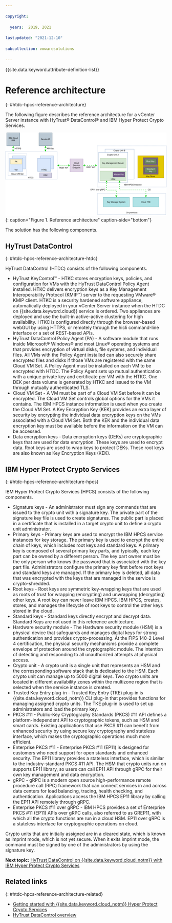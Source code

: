 ```yaml
---

copyright:

  years:  2019, 2021

lastupdated: "2021-12-10"

subcollection: vmwaresolutions

---
```


{{site.data.keyword.attribute-definition-list}}

# Reference architecture
{: #htdc-hpcs-reference-architecture}

The following figure describes the reference architecture for a vCenter Server instance with HyTrust® DataControl® and IBM Hyper Protect Crypto Services.

![Reference architecture](../../images/htdc-hpcs-reference-architecture.svg){: caption="Figure 1. Reference architecture" caption-side="bottom"}

The solution has the following components.

## HyTrust DataControl
{: #htdc-hpcs-reference-architecture-htdc}

HyTrust DataControl (HTDC) consists of the following components.
* HyTrust KeyControl™ - HTKC stores encryption keys, policies, and configuration for VMs with the HyTrust DataControl Policy Agent installed. HTKC delivers encryption keys as a Key Management Interoperability Protocol (KMIP™) server to the requesting VMware® KMIP client. HTKC is a security hardened software appliance, automatically deployed in your vCenter Server instance when the HTDC on {{site.data.keyword.cloud}} service is ordered. Two appliances are deployed and use the built-in active-active clustering for high availability. HTKC is configured directly through the browser-based webGUI by using HTTPS, or remotely through the hicli command-line interface or a set of REST-based APIs.
* HyTrust DataControl Policy Agent (PA) - A software module that runs inside Microsoft® Windows® and most Linux® operating systems and that provides encryption of virtual disks, file systems, and individual files. All VMs with the Policy Agent installed can also securely share encrypted files and disks if those VMs are registered with the same Cloud VM Set. A Policy Agent must be installed on each VM to be encrypted with HTDC. The Policy Agent sets up mutual authentication with a unique private key and certificate per VM with the HTKC. One DEK per data volume is generated by HTKC and issued to the VM through mutually authenticated TLS.
* Cloud VM Set - A VM must be part of a Cloud VM Set before it can be encrypted. The Cloud VM Set controls global options for the VMs it contains. The IBM HPCS instance information is used when you create the Cloud VM Set. A Key Encryption Key (KEK) provides an extra layer of security by encrypting the individual data encryption keys on the VMs associated with a Cloud VM Set. Both the KEK and the individual data encryption key must be available before the information on the VM can be accessed.
* Data encryption keys - Data encryption keys (DEKs) are cryptographic keys that are used for data encryption. These keys are used to encrypt data. Root keys are used to wrap keys to protect DEKs. These root keys are also known as Key Encryption Keys (KEK).

## IBM Hyper Protect Crypto Services
{: #htdc-hpcs-reference-architecture-hpcs}

IBM Hyper Protect Crypto Services (HPCS) consists of the following components.
* Signature keys - An administrator must sign any commands that are issued to the crypto unit with a signature key. The private part of the signature key file is used to create signatures. The public part is placed in a certificate that is installed in a target crypto unit to define a crypto unit administrator.
* Primary keys - Primary keys are used to encrypt the IBM HPCS service instances for key storage. The primary key is used to encrypt the entire chain of keys, which includes root keys and standard keys. A primary key is composed of several primary key parts, and typically, each key part can be owned by a different person. The key part owner must be the only person who knows the password that is associated with the key part file. Administrators configure the primary key first before root keys and standard keys are managed. If the primary key is deleted, all data that was encrypted with the keys that are managed in the service is crypto-shredded.
* Root keys - Root keys are symmetric key-wrapping keys that are used as roots of trust for wrapping (encrypting) and unwrapping (decrypting) other keys. A root key can never leave IBM HPCS. IBM HPCS, creates, stores, and manages the lifecycle of root keys to control the other keys stored in the cloud.
* Standard keys - Standard keys directly encrypt and decrypt data. Standard Keys are not used in this reference architecture.
* Hardware security module - The Hardware security module (HSM) is a physical device that safeguards and manages digital keys for strong authentication and provides crypto-processing. At the FIPS 140-2 Level 4 certification, the physical security mechanisms provide a complete envelope of protection around the cryptographic module. The intention of detecting and responding to all unauthorized attempts at physical access.
* Crypto unit - A crypto unit is a single unit that represents an HSM and the corresponding software stack that is dedicated to the HSM. Each crypto unit can manage up to 5000 digital keys. Two crypto units are located in different availability zones within the multizone region that is selected when the service instance is created.
* Trusted Key Entry plug-in - Trusted Key Entry (TKE) plug-in is {{site.data.keyword.cloud_notm}} CLI plug-in that provides functions for managing assigned crypto units. The TKE plug-in is used to set up administrators and load the primary key.
* PKCS #11 - Public-Key Cryptography Standards (PKCS) #11 API defines a platform-independent API to cryptographic tokens, such as HSM and smart cards. Existing applications that use PKCS #11 can benefit from enhanced security by using secure key cryptography and stateless interface, which makes the cryptographic operations much more efficient.
* Enterprise PKCS #11 - Enterprise PKCS #11 (EP11) is designed for customers who need support for open standards and enhanced security. The EP11 library provides a stateless interface, which is similar to the industry-standard PKCS #11 API. The HSM that crypto units run on supports EP11 library, so users can call EP11 API through gRPC for their own key management and data encryption.
* gRPC - gRPC is a modern open source high-performance remote procedure call (RPC) framework that can connect services in and across data centers for load balancing, tracing, health checking, and authentication. Applications access the IBM HPCS EP11 library by calling the EP11 API remotely through gRPC.
* Enterprise PKCS #11 over gRPC - IBM HPCS provides a set of Enterprise PKCS #11 (EP11) APIs over gRPC calls, also referred to as GREP11, with which all the crypto functions are run in a cloud HSM. EP11 over gRPC is a stateless interface for cryptographic operations on cloud.

Crypto units that are initially assigned are in a cleared state, which is known as imprint mode, which is not yet secure. When it exits imprint mode, the command must be signed by one of the administrators by using the signature key.

**Next topic:** [HyTrust DataControl on {{site.data.keyword.cloud_notm}} with IBM Hyper Protect Crypto Services](/docs/vmwaresolutions?topic=vmwaresolutions-htdc-hpcs-detail)

## Related links
{: #htdc-hpcs-reference-architecture-related}

*  [Getting started with {{site.data.keyword.cloud_notm}} Hyper Protect Crypto Services](/docs/hs-crypto?topic=hs-crypto-get-started)
*  [HyTrust DataControl overview](/docs/vmwaresolutions?topic=vmwaresolutions-htdc_considerations)
